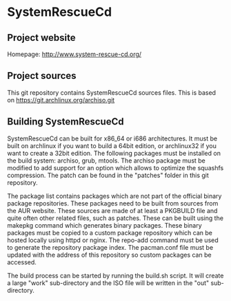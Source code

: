 # SystemRescueCd

## Project website
Homepage: http://www.system-rescue-cd.org/

## Project sources
This git repository contains SystemRescueCd sources files. This is based on
https://git.archlinux.org/archiso.git

## Building SystemRescueCd
SystemRescueCd can be built for x86_64 or i686 architectures. It must be built
on archlinux if you want to build a 64bit edition, or archlinux32 if you want
to create a 32bit edition. The following packages must be installed on the
build system: archiso, grub, mtools. The archiso package must be modified to
add support for an option which allows to optimize the squashfs compression.
The patch can be found in the "patches" folder in this git repository.

The package list contains packages which are not part of the official binary
package repositories. These packages need to be built from sources from the AUR
website. These sources are made of at least a PKGBUILD file and quite often
other related files, such as patches. These can be built using the makepkg
command which generates binary packages. These binary packages must be copied to
a custom package repository which can be hosted locally using httpd or nginx.
The repo-add command must be used to generate the repository package index.
The pacman.conf file must be updated with the address of this repository so
custom packages can be accessed.

The build process can be started by running the build.sh script. It will create
a large "work" sub-directory and the ISO file will be written in the "out"
sub-directory.
